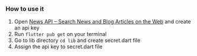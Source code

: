 ### How to use it

1.  Open [News API – Search News and Blog Articles on the Web](https://newsapi.org/) and create an api key
2.  Run `flutter pub get` on your terminal
3.  Go to lib directory `cd lib` and create secret.dart file
4.  Assign the api key to secret.dart file
